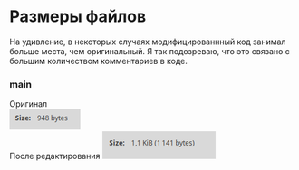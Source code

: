 # Размеры файлов
На удивление, в некоторых случаях модифицированнный код занимал больше места, чем оригинальный. Я так подозреваю, что это связано с большим количеством комментариев в коде.
### main
Оригинал<br>
![](photos/ogMain.png)
<br>После редактирования
![](photos/regMain.png)
